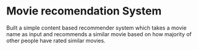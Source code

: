 # Movie recomendation System
Built a simple content based recommender system which takes a movie name as input and recommends a similar movie based on how majority of other people have rated similar movies. 
